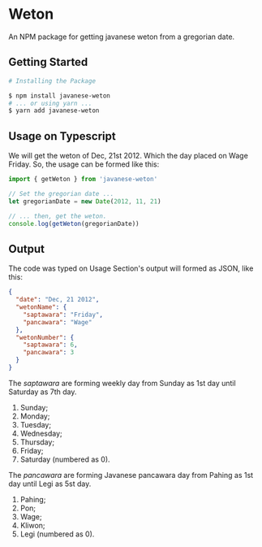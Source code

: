 # Weton
An NPM package for getting javanese weton from a gregorian date.

## Getting Started
```bash
# Installing the Package

$ npm install javanese-weton
# ... or using yarn ...
$ yarn add javanese-weton
```

## Usage on Typescript

We will get the weton of Dec, 21st 2012. Which the day placed on Wage Friday. So, the usage can be formed like this:
```ts
import { getWeton } from 'javanese-weton'

// Set the gregorian date ...
let gregorianDate = new Date(2012, 11, 21)

// ... then, get the weton.
console.log(getWeton(gregorianDate))
```

## Output
The code was typed on Usage Section's output will formed as JSON, like this:
```json
{
  "date": "Dec, 21 2012",
  "wetonName": {
    "saptawara": "Friday",
    "pancawara": "Wage"
  },
  "wetonNumber": {
    "saptawara": 6,
    "pancawara": 3
  }
}
```

The _saptawara_ are forming weekly day from Sunday as 1st day until Saturday as 7th day.
1. Sunday;
2. Monday;
3. Tuesday;
4. Wednesday;
5. Thursday;
6. Friday;
7. Saturday (numbered as 0).

The _pancawara_ are forming Javanese pancawara day from Pahing as 1st day until Legi as 5st day.
1. Pahing;
2. Pon;
3. Wage;
4. Kliwon;
5. Legi (numbered as 0).
